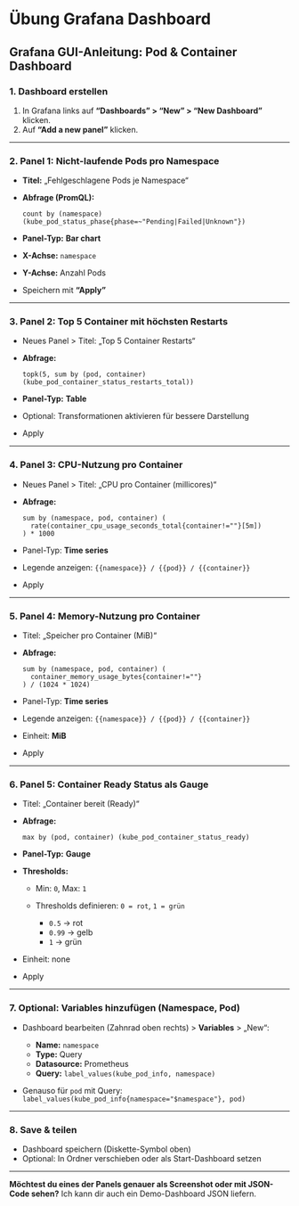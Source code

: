 # Übung Grafana Dashboard

## **Grafana GUI-Anleitung: Pod & Container Dashboard**

### **1. Dashboard erstellen**

1. In Grafana links auf **“Dashboards” > “New” > “New Dashboard”** klicken.
2. Auf **“Add a new panel”** klicken.

---

### **2. Panel 1: Nicht-laufende Pods pro Namespace**

* **Titel:** „Fehlgeschlagene Pods je Namespace“
* **Abfrage (PromQL):**

  ```promql
  count by (namespace) (kube_pod_status_phase{phase=~"Pending|Failed|Unknown"})
  ```
* **Panel-Typ:** **Bar chart**
* **X-Achse:** `namespace`
* **Y-Achse:** Anzahl Pods
* Speichern mit **“Apply”**

---

### **3. Panel 2: Top 5 Container mit höchsten Restarts**

* Neues Panel > Titel: „Top 5 Container Restarts“
* **Abfrage:**

  ```promql
  topk(5, sum by (pod, container) (kube_pod_container_status_restarts_total))
  ```
* **Panel-Typ:** **Table**
* Optional: Transformationen aktivieren für bessere Darstellung
* Apply

---

### **4. Panel 3: CPU-Nutzung pro Container**

* Neues Panel > Titel: „CPU pro Container (millicores)“
* **Abfrage:**

  ```promql
  sum by (namespace, pod, container) (
    rate(container_cpu_usage_seconds_total{container!=""}[5m])
  ) * 1000
  ```
* Panel-Typ: **Time series**
* Legende anzeigen: `{{namespace}} / {{pod}} / {{container}}`
* Apply

---

### **5. Panel 4: Memory-Nutzung pro Container**

* Titel: „Speicher pro Container (MiB)“
* **Abfrage:**

  ```promql
  sum by (namespace, pod, container) (
    container_memory_usage_bytes{container!=""}
  ) / (1024 * 1024)
  ```
* Panel-Typ: **Time series**
* Legende anzeigen: `{{namespace}} / {{pod}} / {{container}}`
* Einheit: **MiB**
* Apply

---

### **6. Panel 5: Container Ready Status als Gauge**

* Titel: „Container bereit (Ready)“
* **Abfrage:**

  ```promql
  max by (pod, container) (kube_pod_container_status_ready)
  ```
* **Panel-Typ:** **Gauge**
* **Thresholds:**

  * Min: `0`, Max: `1`
  * Thresholds definieren: `0 = rot`, `1 = grün`

    * `0.5` -> rot
    * `0.99` -> gelb
    * `1` -> grün
* Einheit: none
* Apply

---

### **7. Optional: Variables hinzufügen (Namespace, Pod)**

* Dashboard bearbeiten (Zahnrad oben rechts) > **Variables** > „New“:

  * **Name:** `namespace`
  * **Type:** Query
  * **Datasource:** Prometheus
  * **Query:** `label_values(kube_pod_info, namespace)`
* Genauso für `pod` mit Query: `label_values(kube_pod_info{namespace="$namespace"}, pod)`

---

### **8. Save & teilen**

* Dashboard speichern (Diskette-Symbol oben)
* Optional: In Ordner verschieben oder als Start-Dashboard setzen

---

**Möchtest du eines der Panels genauer als Screenshot oder mit JSON-Code sehen?** Ich kann dir auch ein Demo-Dashboard JSON liefern.
